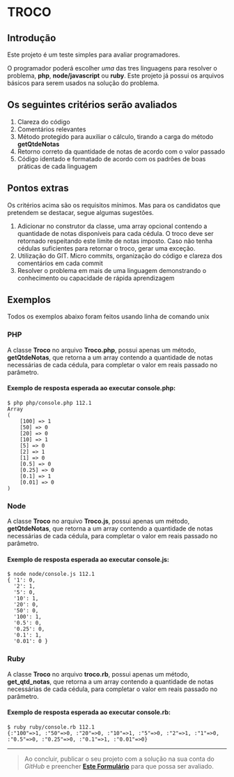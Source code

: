 # TROCO

## Introdução

Este projeto é um teste simples para avaliar programadores.

O programador poderá escolher *uma* das tres linguagens para resolver o problema, **php**, **node/javascript** ou **ruby**.
Este projeto já possui os arquivos básicos para serem usados na solução do problema.

## Os seguintes critérios serão avaliados

1. Clareza do código
2. Comentários relevantes
3. Método protegido para auxiliar o cálculo, tirando a carga do método **getQtdeNotas**
4. Retorno correto da quantidade de notas de acordo com o valor passado
5. Código identado e formatado de acordo com os padrões de boas práticas de cada linguagem

## Pontos extras

Os critérios acima são os requisitos mínimos. Mas para os candidatos que pretendem se destacar, segue algumas sugestões.

1. Adicionar no construtor da classe, uma array opcional contendo a quantidade de notas disponíveis para cada cédula.
O troco deve ser retornado respeitando este limite de notas imposto. Caso não tenha cédulas suficientes para retornar o
troco, gerar uma exceção.
2. Utilização do GIT. Micro commits, organização do código e clareza dos comentários em cada commit
3. Resolver o problema em mais de uma linguagem demonstrando o conhecimento ou capacidade de rápida aprendizagem

## Exemplos

Todos os exemplos abaixo foram feitos usando linha de comando unix

### PHP

A classe **Troco** no arquivo **Troco.php**, possui apenas um método, **getQtdeNotas**, que retorna a um array contendo
a quantidade de notas necessárias de cada cédula, para completar o valor em reais passado no parâmetro.

#### Exemplo de resposta esperada ao executar console.php:

    $ php php/console.php 112.1
    Array
    (
        [100] => 1
        [50] => 0
        [20] => 0
        [10] => 1
        [5] => 0
        [2] => 1
        [1] => 0
        [0.5] => 0
        [0.25] => 0
        [0.1] => 1
        [0.01] => 0
    )

### Node

A classe **Troco** no arquivo **Troco.js**, possui apenas um método, **getQtdeNotas**, que retorna a um array contendo
a quantidade de notas necessárias de cada cédula, para completar o valor em reais passado no parâmetro.

#### Exemplo de resposta esperada ao executar console.js:

    $ node node/console.js 112.1
    { '1': 0,
      '2': 1,
      '5': 0,
      '10': 1,
      '20': 0,
      '50': 0,
      '100': 1,
      '0.5': 0,
      '0.25': 0,
      '0.1': 1,
      '0.01': 0 }

### Ruby

A classe **Troco** no arquivo **troco.rb**, possui apenas um método, **get_qtd_notas**, que retorna a um array contendo
a quantidade de notas necessárias de cada cédula, para completar o valor em reais passado no parâmetro.

#### Exemplo de resposta esperada ao executar console.rb:

    $ ruby ruby/console.rb 112.1
    {:"100"=>1, :"50"=>0, :"20"=>0, :"10"=>1, :"5"=>0, :"2"=>1, :"1"=>0, :"0.5"=>0, :"0.25"=>0, :"0.1"=>1, :"0.01"=>0}


---

> Ao concluir, publicar o seu projeto com a solução na sua conta do *GitHub* e preencher
> **[Este Formulário](https://goo.gl/forms/uVHgRV1ExSbhCL8S2)** para que possa ser avaliado.

